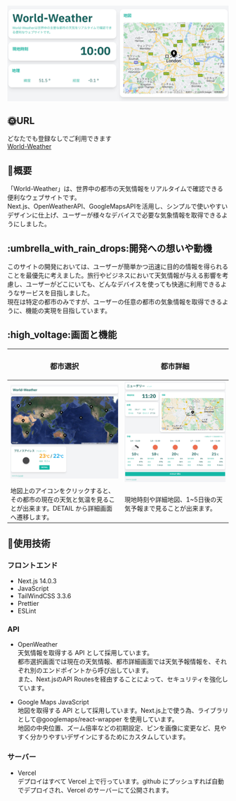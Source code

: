 ![](public/WorldWeatherTop.png)

## :sun_with_face:URL

どなたでも登録なしでご利用できます<br>
[World-Weather](https://world-weather-zeta.vercel.app/world)

## :crescent_moon:概要

「World-Weather」は、世界中の都市の天気情報をリアルタイムで確認できる便利なウェブサイトです。<br>
Next.js、OpenWeatherAPI、GoogleMapsAPIを活用し、シンプルで使いやすいデザインに仕上げ、ユーザーが様々なデバイスで必要な気象情報を取得できるようにしました。

## :umbrella_with_rain_drops:開発への想いや動機

このサイトの開発においては、ユーザーが簡単かつ迅速に目的の情報を得られることを最優先に考えました。旅行やビジネスにおいて天気情報が与える影響を考慮し、ユーザーがどこにいても、どんなデバイスを使っても快適に利用できるようなサービスを目指しました。<br>
現在は特定の都市のみですが、ユーザーの任意の都市の気象情報を取得できるように、機能の実現を目指しています。

## :high_voltage:画面と機能

| <h3 style="text-align:center;">都市選択</h3> | <h3 style="text-align:center;">都市詳細</h3> |
|---|---|
| ![](public/WorldWeatherWorld.png) | ![](public/WorldWeatherCity.png) |
| 地図上のアイコンをクリックすると、その都市の現在の天気と気温を見ることが出来ます。DETAIL から詳細画面へ遷移します。 | 現地時刻や詳細地図、1~5日後の天気予報まで見ることが出来ます。 |

## :rainbow:使用技術

### フロントエンド

- Next.js 14.0.3
- JavaScript
- TailWindCSS 3.3.6
- Prettier
- ESLint


### API

- OpenWeather<br>
  天気情報を取得する API として採用しています。<br>
  都市選択画面では現在の天気情報、都市詳細画面では天気予報情報を、それぞれ別のエンドポイントから呼び出しています。<br>
  また、Next.jsのAPI Routesを経由することによって、セキュリティを強化しています。

- Google Maps JavaScript
  <br>
  地図を取得する API として採用しています。Next.js上で使う為、ライブラリとして@googlemaps/react-wrapper を使用しています。<br>地図の中央位置、ズーム倍率などの初期設定、ピンを画像に変更など、見やすく分かりやすいデザインにするためにカスタムしています。

### サーバー

- Vercel
  <br>
  デプロイはすべて Vercel 上で行っています。github にプッシュすれば自動でデプロイされ、Vercel のサーバーにて公開されます。
